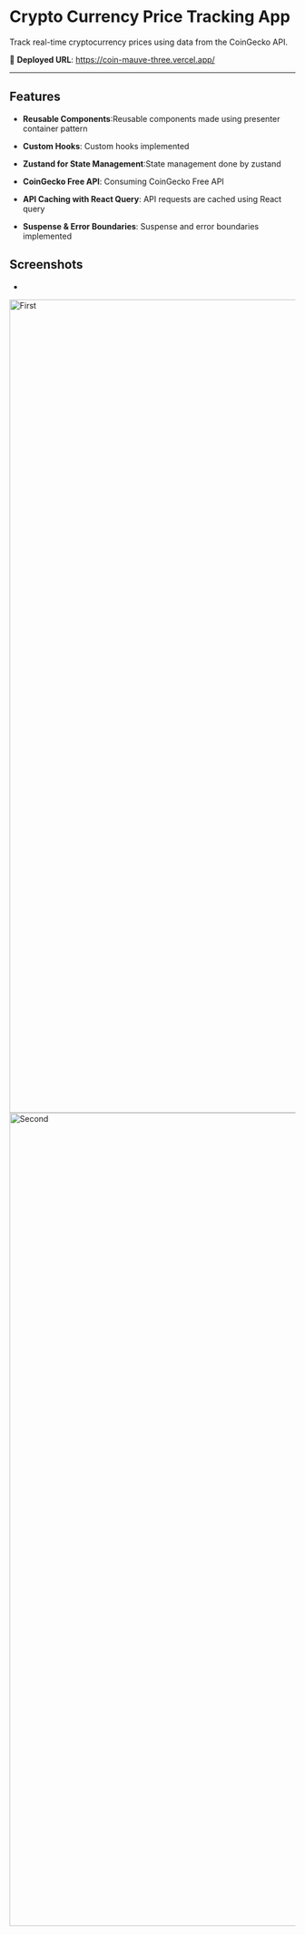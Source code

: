 #  Crypto Currency Price Tracking App

Track real-time cryptocurrency prices using data from the CoinGecko API.

🔗 **Deployed URL**: https://coin-mauve-three.vercel.app/

---

## Features

-  **Reusable Components**:Reusable components made using presenter container pattern

-  **Custom Hooks**: Custom hooks implemented

-  **Zustand for State Management**:State management done by zustand

-  **CoinGecko Free API**: Consuming CoinGecko Free API

-  **API Caching with React Query**: API requests are cached using React query

-  **Suspense & Error Boundaries**: Suspense and error boundaries implemented

##  Screenshots

- 

<img width="1429" alt="First" src="https://github.com/user-attachments/assets/51951767-1f4a-4205-8420-926a8a9e6caa" />

<img width="1429" alt="Second" src="https://github.com/user-attachments/assets/aeca420d-21d1-4310-b114-a67eef4af2f7" />
